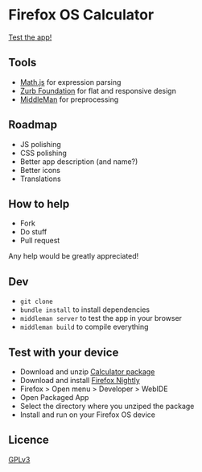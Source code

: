 # Firefox OS Calculator

[Test the app!](http://calculator.chatchan.us/)

## Tools

* [Math.js](http://mathjs.org/) for expression parsing
* [Zurb Foundation](http://foundation.zurb.com/) for flat and responsive design
* [MiddleMan](http://middlemanapp.com/) for preprocessing

## Roadmap

* JS polishing
* CSS polishing
* Better app description (and name?)
* Better icons
* Translations

## How to help

* Fork
* Do stuff
* Pull request

Any help would be greatly appreciated!

## Dev

* `git clone`
* `bundle install` to install dependencies
* `middleman server` to test the app in your browser
* `middleman build` to compile everything

## Test with your device

* Download and unzip [Calculator package](https://github.com/Bahanix/ffos-calculator/blob/master/build/calculator.zip)
* Download and install [Firefox Nightly](https://nightly.mozilla.org/)
* Firefox > Open menu > Developer > WebIDE
* Open Packaged App
* Select the directory where you unziped the package
* Install and run on your Firefox OS device

## Licence

[GPLv3](https://www.gnu.org/copyleft/gpl.html)
